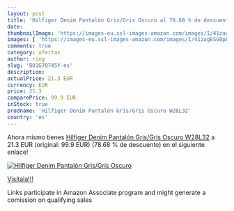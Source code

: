 ```yaml
---
layout: post
title: 'Hilfiger Denim Pantalón Gris/Gris Oscuro al 78.68 % de descuento'
date: 
thumbnailImage: 'https://images-eu.ssl-images-amazon.com/images/I/41zagESG0pL._SL200_.jpg'
images: [ 'https://images-eu.ssl-images-amazon.com/images/I/41zagESG0pL._SL200_.jpg' ]
comments: true
category: ofertas
author: ring
slug: 'B01G7Q745Y-es'
description:
actualPrice: 21.3 EUR
currency: EUR
price: 21.3
comparePrice: 99.9 EUR
inStock: true
prodname: 'Hilfiger Denim Pantalón Gris/Gris Oscuro W28L32'
country: 'es'
---
```


Ahora mismo tienes [Hilfiger Denim Pantalón Gris/Gris Oscuro W28L32](https://www.amazon.es/dp/B01G7Q745Y/?tag=tolees-21) a 21.3 EUR (original: 99.9 EUR) (78.68 %  de descuento) en el siguiente enlace!

[![Hilfiger Denim Pantalón Gris/Gris Oscuro](https://images-eu.ssl-images-amazon.com/images/I/41zagESG0pL._SL200_.jpg)](https://www.amazon.es/dp/B01G7Q745Y/?tag=tolees-21)

[Visítala!!!](https://www.amazon.es/dp/B01G7Q745Y/?tag=tolees-21)

Links participate in Amazon Associate program and might generate a comission on qualifying sales
